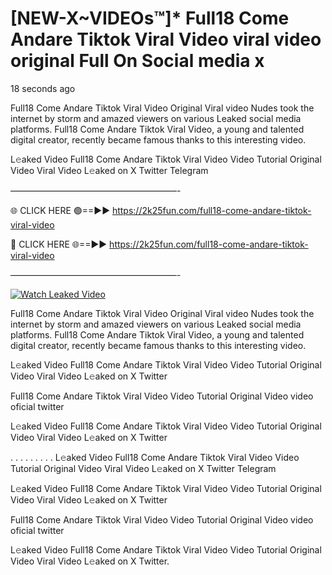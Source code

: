 # [NEW-X~VIDEOs™]* Full18 Come Andare Tiktok Viral Video viral video original Full On Social media x

18 seconds ago

Full18 Come Andare Tiktok Viral Video Original Viral video Nudes took the internet by storm and amazed viewers on various Leaked social media platforms. Full18 Come Andare Tiktok Viral Video, a young and talented digital creator, recently became famous thanks to this interesting video.

L𝚎aked Video Full18 Come Andare Tiktok Viral Video Video Tutorial Original Video Viral Video L𝚎aked on X Twitter Telegram

———————————————————-

🌐 CLICK HERE 🟢==►► https://2k25fun.com/full18-come-andare-tiktok-viral-video

🔴 CLICK HERE 🌐==►► https://2k25fun.com/full18-come-andare-tiktok-viral-video

———————————————————-

[![Watch Leaked Video](https://miro.medium.com/v2/resize:fit:828/format:webp/1*cilzJN44JGOrTw9NJCrNHA.gif "Watch Leaked Video")](https://2k25fun.com/full18-come-andare-tiktok-viral-video)

Full18 Come Andare Tiktok Viral Video Original Viral video Nudes took the internet by storm and amazed viewers on various Leaked social media platforms. Full18 Come Andare Tiktok Viral Video, a young and talented digital creator, recently became famous thanks to this interesting video.

L𝚎aked Video Full18 Come Andare Tiktok Viral Video Video Tutorial Original Video Viral Video L𝚎aked on X Twitter

Full18 Come Andare Tiktok Viral Video Video Tutorial Original Video video oficial twitter

L𝚎aked Video Full18 Come Andare Tiktok Viral Video Video Tutorial Original Video Viral Video L𝚎aked on X Twitter

. . . . . . . . . L𝚎aked Video Full18 Come Andare Tiktok Viral Video Video Tutorial Original Video Viral Video L𝚎aked on X Twitter Telegram

L𝚎aked Video Full18 Come Andare Tiktok Viral Video Video Tutorial Original Video Viral Video L𝚎aked on X Twitter

Full18 Come Andare Tiktok Viral Video Video Tutorial Original Video video oficial twitter

L𝚎aked Video Full18 Come Andare Tiktok Viral Video Video Tutorial Original Video Viral Video L𝚎aked on X Twitter.